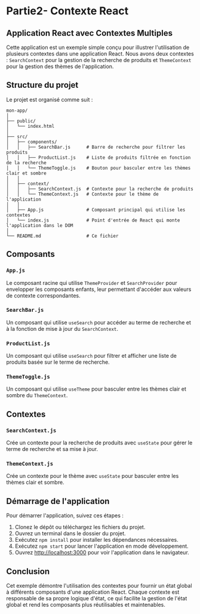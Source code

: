 # Partie2- Contexte React
## Application React avec Contextes Multiples

Cette application est un exemple simple conçu pour illustrer l'utilisation de plusieurs contextes dans une application React. Nous avons deux contextes : `SearchContext` pour la gestion de la recherche de produits et `ThemeContext` pour la gestion des thèmes de l'application.

## Structure du projet

Le projet est organisé comme suit :

```
mon-app/
│
├── public/
│   └── index.html
│
├── src/
│   ├── components/
│   │   ├── SearchBar.js      # Barre de recherche pour filtrer les produits
│   │   ├── ProductList.js    # Liste de produits filtrée en fonction de la recherche
│   │   └── ThemeToggle.js    # Bouton pour basculer entre les thèmes clair et sombre
│   │
│   ├── context/
│   │   ├── SearchContext.js  # Contexte pour la recherche de produits
│   │   └── ThemeContext.js   # Contexte pour le thème de l'application
│   │
│   ├── App.js                # Composant principal qui utilise les contextes
│   └── index.js              # Point d'entrée de React qui monte l'application dans le DOM
│
└── README.md                 # Ce fichier
```

## Composants

### `App.js`

Le composant racine qui utilise `ThemeProvider` et `SearchProvider` pour envelopper les composants enfants, leur permettant d'accéder aux valeurs de contexte correspondantes.

### `SearchBar.js`

Un composant qui utilise `useSearch` pour accéder au terme de recherche et à la fonction de mise à jour du `SearchContext`.

### `ProductList.js`

Un composant qui utilise `useSearch` pour filtrer et afficher une liste de produits basée sur le terme de recherche.

### `ThemeToggle.js`

Un composant qui utilise `useTheme` pour basculer entre les thèmes clair et sombre du `ThemeContext`.

## Contextes

### `SearchContext.js`

Crée un contexte pour la recherche de produits avec `useState` pour gérer le terme de recherche et sa mise à jour.

### `ThemeContext.js`

Crée un contexte pour le thème avec `useState` pour basculer entre les thèmes clair et sombre.

## Démarrage de l'application

Pour démarrer l'application, suivez ces étapes :

1. Clonez le dépôt ou téléchargez les fichiers du projet.
2. Ouvrez un terminal dans le dossier du projet.
3. Exécutez `npm install` pour installer les dépendances nécessaires.
4. Exécutez `npm start` pour lancer l'application en mode développement.
5. Ouvrez [http://localhost:3000](http://localhost:3000) pour voir l'application dans le navigateur.

## Conclusion

Cet exemple démontre l'utilisation des contextes pour fournir un état global à différents composants d'une application React. Chaque contexte est responsable de sa propre logique d'état, ce qui facilite la gestion de l'état global et rend les composants plus réutilisables et maintenables.

